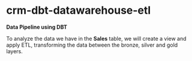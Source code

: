 # crm-dbt-datawarehouse-etl

**Data Pipeline using DBT**

To analyze the data we have in the **Sales** table, we will create a view and apply ETL, transforming the data between the bronze, silver and gold layers.